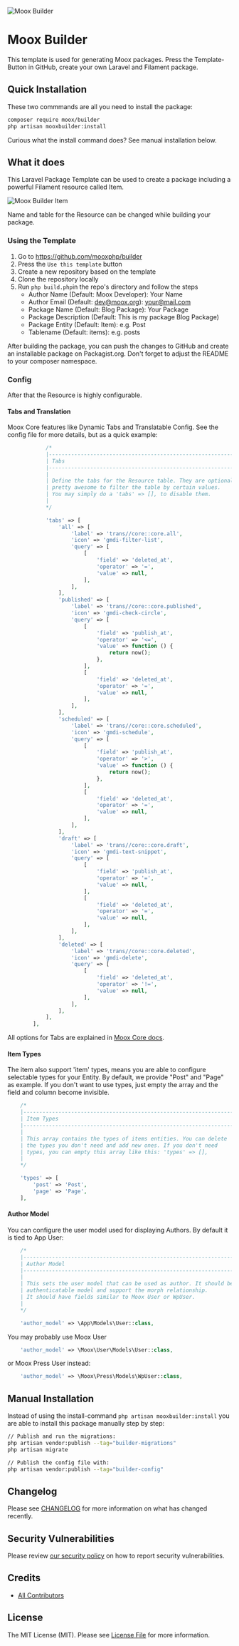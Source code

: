 ![Moox Builder](https://github.com/mooxphp/moox/raw/main/art/banner/builder.jpg)

# Moox Builder

<!--shortdesc-->

This template is used for generating Moox packages. Press the Template-Button in GitHub, create your own Laravel and Filament package.

<!--/shortdesc-->

## Quick Installation

These two commmands are all you need to install the package:

```bash
composer require moox/builder
php artisan mooxbuilder:install
```

Curious what the install command does? See manual installation below.

## What it does

<!--whatdoes-->

This Laravel Package Template can be used to create a package including a powerful Filament resource called Item.

![Moox Builder Item](https://github.com/mooxphp/moox/raw/main/art/screenshot/builder-item.jpg)

Name and table for the Resource can be changed while building your package.

### Using the Template

1. Go to https://github.com/mooxphp/builder
2. Press the `Use this template` button
3. Create a new repository based on the template
4. Clone the repository locally
5. Run `php build.php`in the repo's directory and follow the steps
   - Author Name (Default: Moox Developer): Your Name
   - Author Email (Default: dev@moox.org): your@mail.com
   - Package Name (Default: Blog Package): Your Package
   - Package Description (Default: This is my package Blog Package)
   - Package Entity (Default: Item): e.g. Post
   - Tablename (Default: items): e.g. posts

After building the package, you can push the changes to GitHub and create an installable package on Packagist.org. Don't forget to adjust the README to your composer namespace.

### Config

After that the Resource is highly configurable. 

#### Tabs and Translation

Moox Core features like Dynamic Tabs and Translatable Config. See the config file for more details, but as a quick example:

```php
            /*
            |--------------------------------------------------------------------------
            | Tabs
            |--------------------------------------------------------------------------
            |
            | Define the tabs for the Resource table. They are optional, but
            | pretty awesome to filter the table by certain values.
            | You may simply do a 'tabs' => [], to disable them.
            |
            */

            'tabs' => [
                'all' => [
                    'label' => 'trans//core::core.all',
                    'icon' => 'gmdi-filter-list',
                    'query' => [
                        [
                            'field' => 'deleted_at',
                            'operator' => '=',
                            'value' => null,
                        ],
                    ],
                ],
                'published' => [
                    'label' => 'trans//core::core.published',
                    'icon' => 'gmdi-check-circle',
                    'query' => [
                        [
                            'field' => 'publish_at',
                            'operator' => '<=',
                            'value' => function () {
                                return now();
                            },
                        ],
                        [
                            'field' => 'deleted_at',
                            'operator' => '=',
                            'value' => null,
                        ],
                    ],
                ],
                'scheduled' => [
                    'label' => 'trans//core::core.scheduled',
                    'icon' => 'gmdi-schedule',
                    'query' => [
                        [
                            'field' => 'publish_at',
                            'operator' => '>',
                            'value' => function () {
                                return now();
                            },
                        ],
                        [
                            'field' => 'deleted_at',
                            'operator' => '=',
                            'value' => null,
                        ],
                    ],
                ],
                'draft' => [
                    'label' => 'trans//core::core.draft',
                    'icon' => 'gmdi-text-snippet',
                    'query' => [
                        [
                            'field' => 'publish_at',
                            'operator' => '=',
                            'value' => null,
                        ],
                        [
                            'field' => 'deleted_at',
                            'operator' => '=',
                            'value' => null,
                        ],
                    ],
                ],
                'deleted' => [
                    'label' => 'trans//core::core.deleted',
                    'icon' => 'gmdi-delete',
                    'query' => [
                        [
                            'field' => 'deleted_at',
                            'operator' => '!=',
                            'value' => null,
                        ],
                    ],
                ],
            ],
        ],
```

All options for Tabs are explained in [Moox Core docs](https://github.com/mooxphp/core/blob/main/README.md#dynamic-tabs).

#### Item Types

The item also support 'item' types, means you are able to configure selectable types for your Entity. By default, we provide "Post" and "Page" as example. If you don't want to use types, just empty the array and the field and column become invisible.

```php
    /*
    |--------------------------------------------------------------------------
    | Item Types
    |--------------------------------------------------------------------------
    |
    | This array contains the types of items entities. You can delete
    | the types you don't need and add new ones. If you don't need
    | types, you can empty this array like this: 'types' => [],
    |
    */

    'types' => [
        'post' => 'Post',
        'page' => 'Page',
    ],
```

#### Author Model

You can configure the user model used for displaying Authors. By default it is tied to App User:

```php
    /*
    |--------------------------------------------------------------------------
    | Author Model
    |--------------------------------------------------------------------------
    |
    | This sets the user model that can be used as author. It should be an
    | authenticatable model and support the morph relationship.
    | It should have fields similar to Moox User or WpUser.
    |
    */

    'author_model' => \App\Models\User::class,
```

You may probably use Moox User

```php
    'author_model' => \Moox\User\Models\User::class,
```

or Moox Press User instead:

```php
    'author_model' => \Moox\Press\Models\WpUser::class,
```

<!--/whatdoes-->

## Manual Installation

Instead of using the install-command `php artisan mooxbuilder:install` you are able to install this package manually step by step:

```bash
// Publish and run the migrations:
php artisan vendor:publish --tag="builder-migrations"
php artisan migrate

// Publish the config file with:
php artisan vendor:publish --tag="builder-config"
```

## Changelog

Please see [CHANGELOG](CHANGELOG.md) for more information on what has changed recently.

## Security Vulnerabilities

Please review [our security policy](https://github.com/mooxphp/moox/security/policy) on how to report security vulnerabilities.

## Credits

-   [All Contributors](../../contributors)

## License

The MIT License (MIT). Please see [License File](LICENSE.md) for more information.
